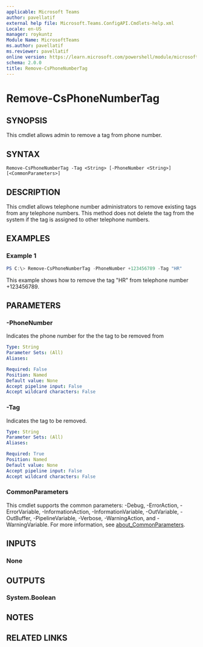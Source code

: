 ```yaml
---
applicable: Microsoft Teams
author: pavellatif
external help file: Microsoft.Teams.ConfigAPI.Cmdlets-help.xml
Locale: en-US
manager: roykuntz
Module Name: MicrosoftTeams
ms.author: pavellatif
ms.reviewer: pavellatif
online version: https://learn.microsoft.com/powershell/module/microsoftteams/remove-csphonenumbertag
schema: 2.0.0
title: Remove-CsPhoneNumberTag
---
```


# Remove-CsPhoneNumberTag

## SYNOPSIS
This cmdlet allows admin to remove a tag from phone number.

## SYNTAX

```
Remove-CsPhoneNumberTag -Tag <String> [-PhoneNumber <String>] [<CommonParameters>]
```

## DESCRIPTION
This cmdlet allows telephone number administrators to remove existing tags from any telephone numbers. This method does not delete the tag from the system if the tag is assigned to other telephone numbers.

## EXAMPLES

### Example 1
```powershell
PS C:\> Remove-CsPhoneNumberTag -PhoneNumber +123456789 -Tag "HR"
```

This example shows how to remove the tag "HR" from telephone number +123456789.

## PARAMETERS

### -PhoneNumber
Indicates the phone number for the the tag to be removed from

```yaml
Type: String
Parameter Sets: (All)
Aliases:

Required: False
Position: Named
Default value: None
Accept pipeline input: False
Accept wildcard characters: False
```

### -Tag
Indicates the tag to be removed.

```yaml
Type: String
Parameter Sets: (All)
Aliases:

Required: True
Position: Named
Default value: None
Accept pipeline input: False
Accept wildcard characters: False
```

### CommonParameters
This cmdlet supports the common parameters: -Debug, -ErrorAction, -ErrorVariable, -InformationAction, -InformationVariable, -OutVariable, -OutBuffer, -PipelineVariable, -Verbose, -WarningAction, and -WarningVariable. For more information, see [about_CommonParameters](http://go.microsoft.com/fwlink/?LinkID=113216).

## INPUTS

### None

## OUTPUTS

### System.Boolean

## NOTES

## RELATED LINKS
